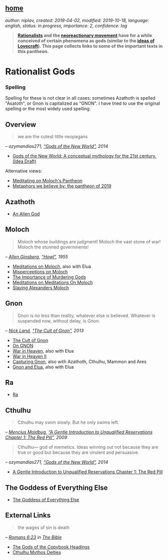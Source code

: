 [home](./index.md)
------------------

*author: niplav, created: 2019-04-02, modified: 2019-10-18, language: english, status: in progress, importance: 2, confidence: log*

> __[Rationalists](https://en.wikipedia.org/wiki/LessWrong) and the
> [neoreactionary movement](https://en.wikipedia.org/wiki/Dark_Enlightenment)
> have for a while conceived of certain phenomena as gods
> (similar to the [ideas of Lovecraft](https://en.wikipedia.org/wiki/Old_One_in_fiction)).
> This page collects links to some of the important texts in this pantheon.__

Rationalist Gods
================

### Spelling

Spelling for these is not clear in all cases: sometimes Azathoth is
spelled "Asatoth", or Gnon is capitalized as "GNON". I have tried to
use the original spelling or the most widely used spelling.

Overview
--------

> we are the cutest little neopagans

*– ozymandias271, [“Gods of the New World”](https://jack-rustier.tumblr.com/post/104365237995/gods-of-the-new-world-a-conceptual-mythology-for), 2014*

* [Gods of the New World: A conceptual mythology for the 21st century. (Idea Draft)](https://jack-rustier.tumblr.com/post/104365237995/gods-of-the-new-world-a-conceptual-mythology-for)

Alternative views:

* [Meditating on Moloch's Pantheon](https://old.reddit.com/r/LessWrongLounge/comments/2cjg1h/meditating_on_molochs_pantheon/)
* [Metaphors we believe by: the pantheon of 2019](https://aaronzlewis.com/blog/2019/07/25/metaphors-we-believe-by/)

Azathoth
--------

* [An Alien God](https://www.lesswrong.com/posts/pLRogvJLPPg6Mrvg4/an-alien-god)

Moloch
------

> Moloch whose buildings are judgment! Moloch the vast stone of war! Moloch the stunned governments!

*– [Allen Ginsberg](https://en.wikipedia.org/wiki/Allen_Ginsberg), [“Howl”](https://www.poetryfoundation.org/poems/49303/howl), 1955*

* [Meditations on Moloch](https://slatestarcodex.com/2014/07/30/meditations-on-moloch/), also with Elua
* [Misperceptions on Moloch](https://slatestarcodex.com/2014/08/01/misperceptions-on-moloch/)
* [The Importance of Murdering Gods](https://eldraeverse.com/2016/02/23/the-importance-of-murdering-gods/)
* [Meditations on Meditations On Moloch](http://lifeinafreemarket.tumblr.com/post/146195194023/meditations-on-meditations-on-moloch)
* [Slaying Alexanders Moloch](https://nintil.com/2015/12/24/slaying-alexanders-moloch/)

Gnon
----

> Gnon is no less than reality, whatever else is believed. Whatever is suspended now, without delay, is Gnon.

*– [Nick Land](https://en.wikipedia.org/wiki/Nick_Land), [“The Cult of Gnon”](https://www.xenosystems.net/the-cult-of-gnon/), 2013*

* [The Cult of Gnon](https://www.xenosystems.net/the-cult-of-gnon/)
* [On GNON](https://orthosphere.wordpress.com/2016/03/31/on-gnon/)
* [War in Heaven](http://www.xenosystems.net/war-in-heaven/), also with Elua
* [War in Heaven II](http://www.xenosystems.net/war-in-heaven-ii/)
* [Capturing Gnon](https://archive.fo/aN2L0), also with Azathoth, Cthulhu, Mammon and Ares
* [Gnon and Elua](http://freenortherner.com/2014/08/03/of-gnon/), also with Elua

Ra
--

* [Ra](https://srconstantin.wordpress.com/2016/10/20/ra/)

Cthulhu
-------

> Cthulhu may swim slowly. But he only swims left.

*– [Mencius Moldbug](https://en.wikipedia.org/wiki/Curtis_Yarvin), [“A Gentle Introduction to Unqualified Reservations Chapter 1: The Red Pill”](https://www.unqualified-reservations.org/2009/01/gentle-introduction-to-unqualified/), 2009*

> Cthulhu— god of memetics. Ideas winning out not because they are true or good but because they are virulent and persuasive.

*– ozymandias271, [“Gods of the New World”](https://jack-rustier.tumblr.com/post/104365237995/gods-of-the-new-world-a-conceptual-mythology-for), 2014*

* [A Gentle Introduction to Unqualified Reservations Chapter 1: The Red Pill](https://www.unqualified-reservations.org/2009/01/gentle-introduction-to-unqualified/)

The Goddess of Everything Else
-------------------------------

* [The Goddess of Everything Else](https://slatestarcodex.com/2015/08/17/the-goddess-of-everything-else-2/)

External Links
---------------

> the wages of sin is death

*– [Romans 6:23](https://www.biblegateway.com/passage/?search=Romans+6&version=NIV) in [The Bible](https://en.wikipedia.org/wiki/Bible)*

* [The Gods of the Copybook Headings](http://www.kiplingsociety.co.uk/poems_copybook.htm)
* [Cthulhu Mythos Deities](https://en.wikipedia.org/wiki/Cthulhu_Mythos_deities)
